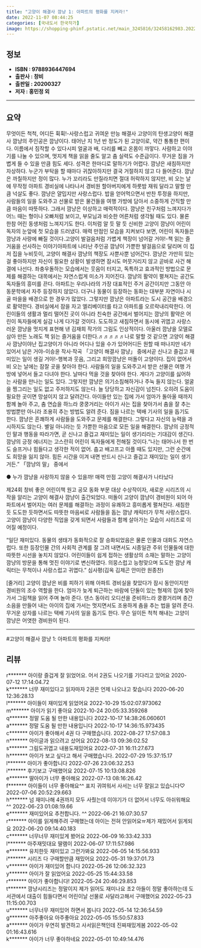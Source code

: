 ```yaml
---
title: "고양이 해결사 깜냥 1: 아파트의 평화를 지켜라!"
date: 2022-11-07 08:44:25
categories: [국내도서 한국작가]
image: https://shopping-phinf.pstatic.net/main_3245816/32458162983.20221019143445.jpg
---
```


## **정보**

- **ISBN : 9788936447694**
- **출판사 : 창비**
- **출판일 : 20200327**
- **저자 : 홍민정 외**

------



## **요약**

무엇이든 척척, 어디든 휙휙!-사랑스럽고 귀여운 만능 해결사 고양이의 탄생고양이 해결사 깜냥의 주인공은 깜냥이다. 태어난 지 1년 반 정도가 된 고양이로, 약간 통통한 편이다. 이름에서 짐작할 수 있다시피 얼굴과 배, 다리를 빼고 온몸이 까맣다. 사람하고 이야기를 나눌 수 있으며, 멋지게 책을 읽을 줄도 알고 춤 실력도 수준급이다. 무거운 짐을 가볍게 들 수 있을 만큼 힘도 세다. 성격은 한마디로 말하기가 어렵다. 깜냥은 새침하지만 자상하다. 누군가 부탁을 할 때마다 귀찮아하지만 결국 거절하지 않고 다 들어준다. 깜냥은 까칠하지만 정이 많다. 누가 꼬리라도 만질라치면 절대 허락하지 않지만, 비 오는 날에 무작정 아파트 경비실에 나타나서 경비원 할아버지에게 하룻밤 재워 달라고 말할 만큼 넉살도 좋다. 깜냥은 얄밉지만 사랑스럽다. 밥을 얻어먹으면서 반찬 투정을 하지만, 사람들의 일을 도와주고 선물로 받은 물건들을 여행 가방에 담아서 소중하게 간직할 만큼 마음이 따뜻하다. 그래서 깜냥은 이상하고 매력적이다. 깜냥은 친구처럼 느껴지다가 어느 때는 형이나 오빠처럼 보이고, 부모님과 비슷한 어른처럼 생각될 때도 있다. 물론 한참 어린 동생처럼 느껴지기도 한다. 이처럼 알 듯 말 듯 신비한 고양이 깜냥이 어린이 독자의 눈앞에 첫 모습을 드러냈다. 매력 만점인 모습을 지켜보다 보면, 어린이 독자들은 깜냥과 사랑에 빠질 것이다.고양이 발걸음처럼 가볍게 책장이 넘어갈 거야!-책 읽는 즐거움을 선사하는 이야기아파트에 나타난 주인공 깜냥이 가뿐한 발걸음으로 달리며 이 집 저 집을 누비듯이, 고양이 해결사 깜냥의 책장도 사뿐사뿐 넘어간다. 깜냥은 가만히 있는 걸 좋아하지만 자신이 필요한 상황이 발생하면 잠시도 머뭇거리지 않고 곧바로 사건 해결에 나선다. 좌충우돌하는 모습에서는 웃음이 터지고, 독특하고 효과적인 방법으로 문제를 해결하는 대목에서는 자연스럽게 미소가 지어진다. 깜냥의 활약이 펼쳐지는 공간도 독자들의 흥미를 끈다. 아파트는 우리나라의 가장 대표적인 주거 공간이지만 그동안 아동문학에서 자주 등장하지 않았다. 더구나 동물이 등장하는 동화는 대부분 자연이나 시골 마을을 배경으로 한 경우가 많았다. 그렇지만 깜냥은 아파트라는 도시 공간을 배경으로 활약한다. 경비실에서 잠을 자고 엘리베이터를 타고 아파트를 오르락내리락한다. 어린이들의 생활과 멀리 떨어진 곳이 아니라 친숙한 공간에서 벌어지는 깜냥의 활약은 어린이 독자들에게 실감 나게 다가갈 것이다. 도도하고 새침하면서 동시에 귀엽고 사랑스러운 깜냥을 멋지게 표현해 낸 김재희 작가의 그림도 인상적이다. 아울러 깜냥을 모델로 삼아 만든 노래도 책 읽는 즐거움을 더한다.♬♬♬♬♬나로 말할 것 같으면 고양이 해결사 깜냥이야난 집고양이가 아니라 어디나 있을 수가 있어어디든 원할 때 떠나지만 네가 있어서 남은 거야-이승윤 작사·작곡 「고양이 해결사 깜냥」 중에서곧 신나고 즐겁고 재미있는 일이 생길 거야!-행복과 웃음, 그리고 희망깜냥은 떠돌이 고양이다. 집이 없어서 비 오는 날에는 잠잘 곳을 찾아야 한다. 사람들의 일을 도와주고서 받은 선물은 여행 가방에 넣어서 들고 다녀야 한다. 날마다 먹을 것을 찾아야 한다. 게다가 고양이를 싫어하는 사람을 만나는 일도 있다. 그렇지만 깜냥은 의기소침해하거나 주눅 들지 않는다. 얼굴을 찡그리는 일도 없고 주저하지도 않는다. 늘 당당하고 자신감이 넘친다. 오히려 도움이 필요한 곳이면 망설이지 않고 달려간다. 아이들만 있는 집에 가서 엄마가 돌아올 때까지 함께 놀아 주고, 춤 연습을 하느라 쿵쿵거리는 아이가 사는 집을 찾아가서 춤을 잘 추는 방법뿐만 아니라 조용히 추는 방법도 알려 준다. 짐을 나르는 택배 기사의 일을 돕기도 한다. 깜냥은 흔쾌하게 사람들을 도와주고 문제를 해결한다. 그렇다고 자신의 능력을 과시하지도 않는다. 별일 아니라는 듯 가뿐한 마음으로 모든 일을 해결한다. 깜냥의 긍정적인 말과 행동을 따라가면, 곧 신나고 즐겁고 재미있는 일이 생기리라는 기대감이 생긴다. 깜냥의 긍정 에너지는 고스란히 어린이 독자들에게 전해질 것이다.“나는 태어나서 한 번도 슬프거나 힘들다고 생각한 적이 없어. 춥고 배고프고 아플 때도 있지만, 그런 순간에도 희망을 잃지 않아. 힘든 시간을 이겨 내면 반드시 신나고 즐겁고 재미있는 일이 생기거든.” 「깜냥의 말」 중에서

● 누가 깜냥을 사랑하지 않을 수 있을까!
매력 만점 고양이 해결사가 나타났다

제24회 창비 좋은 어린이책 원고 공모 동화 부문 대상 수상작이자, 새로운 시리즈의 시작을 알리는 고양이 해결사 깜냥이 출간되었다. 떠돌이 고양이 깜냥이 경비원이 되어 아파트에서 벌어지는 여러 문제를 해결하는 과정이 유쾌하고 흥미롭게 펼쳐진다. 새침한 듯 도도한 듯하면서도 따뜻한 마음씨로 사람들을 돕는 깜냥 캐릭터가 무척 사랑스럽다. 고양이 깜냥이 다양한 직업을 갖게 되면서 사람들과 함께 살아가는 모습이 시리즈로 이어질 예정이다.

“일단 재미있다. 동물의 생태가 동화적으로 잘 승화되었음은 물론 인물과 대화도 자연스럽다. 또한 등장인물 간의 사회적 관계를 잘 그려 내면서도 시종일관 주위 인물들에 대한 따뜻한 시선을 놓치지 않았다. 어린이들이 쉽게 접하는 생활상의 소재는 말하는 고양이 깜냥의 방문을 통해 멋진 이야기로 변신하였다. 의뭉스럽고 능청맞으며 도도한 깜냥 캐릭터는 무척이나 사랑스럽고 귀엽다.” 심사평(김옥 김제곤 안미란 원종찬)

[줄거리]
고양이 깜냥은 비를 피하기 위해 아파트 경비실을 찾았다가 잠시 동안이지만 경비원의 조수 역할을 한다. 엄마가 늦게 퇴근하는 바람에 단둘이 있는 형제의 집에 찾아가서 그림책을 읽어 주며 놀아 준다. 댄스 동아리 오디션을 준비하느라 쿵쾅거리며 층간 소음을 만들어 내는 아이의 집에 가서는 멋지면서도 조용하게 춤을 추는 법을 알려 준다. 무거운 상자를 나르는 택배 기사의 일을 돕기도 한다. 무슨 일이든 척척 해내는 고양이 깜냥은 어엿한 경비원이 된다.



------

#고양이 해결사 깜냥 1: 아파트의 평화를 지켜라!


## **리뷰** 

  r******* 아이랑 즐겁게 잘 읽었어요. 어서 2권도 나오기를 기다리고 있어요 2020-07-12 17:14:04.72 <br/>  k******* 너무 재미있다고 읽자마자 2권은 언제 나오냐고 찾습니다 2020-06-20 12:36:28.13 <br/>  l******* 아이들이 재미있게 읽었어요 2022-10-29 15:02:07.973062 <br/>  m******* 아이가 읽기 좋아요 2022-10-24 20:05:33.359268 <br/>  q******* 정말 도움 될 만한 내용입니다  2022-10-17 14:38:26.060601 <br/>  a******* 정말 도움 될 만한 내용입니다  2022-10-17 14:36:15.973435 <br/>  c******* 아이가 좋아해서 4권 다 구매했습니다. 2022-08-27 17:57:08.3 <br/>  n******* 아이글과 읽으려고 샀어요 2022-08-13 09:36:02.52 <br/>  s******* 그림도귀엽고  내용도재밌어요 2022-07-31 16:11:27.673 <br/>  h******* 아이가 보고 싶다고 해서 구매했습니다. 2022-07-29 15:37:15.17 <br/>  l******* 아이가  좋아합니다 2022-07-26 23:06:32.253 <br/>  i******* 후기보고 구매했어요 2022-07-15 10:13:08.826 <br/>  e******* 딸아이가 너무 좋아해요 2022-07-13 08:16:26.42 <br/>  f******* 아이들이 너무 좋아해요^^
표지 귀여워서 사서는 너무 잘읽고 있습니다♡ 2022-07-06 20:52:29.663 <br/>  h******* 넘 재미나해 4권까지 모두 사줬는데 이야기가 더 없어서 너무도 아쉬워해요^^ 2022-06-23 01:08:19.66 <br/>  e******* 재미있어요 추천합니다. ^^ 2022-06-21 16:07:30.57 <br/>  r******* 아이를 읽게해주려 구매했는데 아이는 전혀 안읽어요ㅠ제가 재밌어서 읽게되요 2022-06-20 09:14:40.183 <br/>  c******* 너무너무 재미있게 봤어요 2022-06-09 16:33:42.333 <br/>  l******* 아주재밋대요 딸램이 2022-06-07 17:11:57.986 <br/>  e******* 유치한듯 재미있고 그런가봐요 2022-06-05 14:15:56.933 <br/>  i******* 시리즈 다 구매할만큼 재밌어요 2022-05-31 19:37:01.73 <br/>  v******* 아이가 재미있어 함니다 2022-05-26 12:06:32.323 <br/>  y******* 아이가 잘 읽었어요 2022-05-25 15:44:33.58 <br/>  r******* 아이가 좋아합니다! 2022-05-24 20:46:29.853 <br/>  t******* 깜냥시리즈는 정말이지 제가 읽어도 재미나요
초2 아들이 정말 좋아하는데 도서관에서 대출이 힘들다면서 어린이날 선물로 사달라고해서 구매했어요 2022-05-23 11:15:00.703 <br/>  u******* 너무너무 재미있어 하면서 봅니다 2022-05-14 12:36:54.59 <br/>  g******* 아주좋아요 아주좋아요 2022-05-05 15:50:57.833 <br/>  a******* 아이가 우연히 발견하고 사서읽은책인데 진짜재밌게봄 2022-05-02 01:16:43.616 <br/>  k******* 아이가 너무 좋아하네요 2022-05-01 10:49:14.476 <br/>